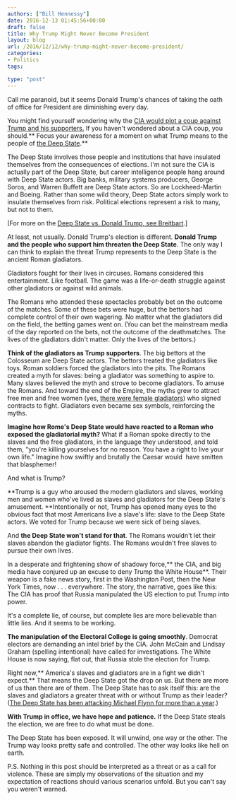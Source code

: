```yaml
---
authors: ["Bill Hennessy"]
date: 2016-12-13 01:45:56+00:00
draft: false
title: Why Trump Might Never Become President
layout: blog
url: /2016/12/12/why-trump-might-never-become-president/
categories:
- Politics
tags:

type: "post"
---
```


Call me paranoid, but it seems Donald Trump's chances of taking the oath of office for President are diminishing every day.

You might find yourself wondering why the [CIA would plot a coup against Trump and his supporters.](https://hennessysview.com/2016/12/11/is-the-cia-plotting-a-coup/) If you haven't wondered about a CIA coup, you should.** Focus your awareness for a moment on what Trump means to the people of [the Deep State](https://www.zerohedge.com/news/2015-09-24/forget-new-world-order-heres-who-really-runs-world).**

The Deep State involves those people and institutions that have insulated themselves from the consequences of elections. I'm not sure the CIA is actually part of the Deep State, but career intelligence people hang around with Deep State actors. Big banks, military systems producers, George Soros, and Warren Buffett are Deep State actors. So are Lockheed-Martin and Boeing. Rather than some wild theory, Deep State actors simply work to insulate themselves from risk. Political elections represent a risk to many, but not to them.

[For more on the [Deep State vs. Donald Trump, see Breitbart](https://www.breitbart.com/big-government/2016/12/12/virgil-the-deep-state-vs-donald-trump/).]

At least, not usually. Donald Trump's election is different. **Donald Trump and the people who support him threaten the Deep State**. The only way I can think to explain the threat Trump represents to the Deep State is the ancient Roman gladiators.

Gladiators fought for their lives in circuses. Romans considered this entertainment. Like football. The game was a life-or-death struggle against other gladiators or against wild animals.

The Romans who attended these spectacles probably bet on the outcome of the matches. Some of these bets were huge, but the bettors had complete control of their own wagering. No matter what the gladiators did on the field, the betting games went on. (You can bet the mainstream media of the day reported on the bets, not the outcome of the deathmatches. The lives of the gladiators didn't matter. Only the lives of the bettors.)

**Think of the gladiators as Trump supporters**. The big bettors at the Colosseum are Deep State actors. The bettors treated the gladiators like toys. Roman soldiers forced the gladiators into the pits. The Romans created a myth for slaves: being a gladiator was something to aspire to. Many slaves believed the myth and strove to become gladiators. To amuse the Romans. And toward the end of the Empire, the myths grew to attract free men and free women (yes, [there were female gladiators](https://www.history.com/news/history-lists/10-things-you-may-not-know-about-roman-gladiators)) who signed contracts to fight. Gladiators even became sex symbols, reinforcing the myths.

**Imagine how Rome's Deep State would have reacted to a Roman who exposed the gladiatorial myth?** What if a Roman spoke directly to the slaves and the free gladiators, in the language they understood, and told them, "you're killing yourselves for no reason. You have a right to live your own life." Imagine how swiftly and brutally the Caesar would  have smitten that blasphemer!

And what is Trump?

**Trump is a guy who aroused the modern gladiators and slaves, working men and women who've lived as slaves and gladiators for the Deep State's amusement. **Intentionally or not, Trump has opened many eyes to the obvious fact that most Americans live a slave's life: slave to the Deep State actors. We voted for Trump because we were sick of being slaves.

And **the Deep State won't stand for that**. The Romans wouldn't let their slaves abandon the gladiator fights. The Romans wouldn't free slaves to pursue their own lives.

In a desperate and frightening show of shadowy force,** the CIA, and big media have conjured up an excuse to deny Trump the White House**. Their weapon is a fake news story, first in the Washington Post, then the New York Times, now . . . everywhere. The story, the narrative, goes like this: The CIA has proof that Russia manipulated the US election to put Trump into power.

It's a complete lie, of course, but complete lies are more believable than little lies. And it seems to be working.

**The manipulation of the Electoral College is going smoothly**. Democrat electors are demanding an intel brief by the CIA. John McCain and Lindsay Graham (spelling intentional) have called for investigations. The White House is now saying, flat out, that Russia stole the election for Trump.

Right now,** America's slaves and gladiators are in a fight we didn't expect.** That means the Deep State got the drop on us. But there are more of us than there are of them. The Deep State has to ask itself this: are the slaves and gladiators a greater threat with or without Trump as their leader? ([The Deep State has been attacking Michael Flynn for more than a year](https://usdefensewatch.com/2016/11/fear-and-loathing-inside-the-deep-state/).)

**With Trump in office, we have hope and patience.** If the Deep State steals the election, we are free to do what must be done.

The Deep State has been exposed. It will unwind, one way or the other. The Trump way looks pretty safe and controlled. The other way looks like hell on earth.

P.S. Nothing in this post should be interpreted as a threat or as a call for violence. These are simply my observations of the situation and my expectation of reactions should various scenarios unfold. But you can't say you weren't warned.
